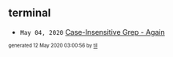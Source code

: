 ## terminal

* <code>May 04, 2020</code> [Case-Insensitive Grep - Again](2020-05-04T11-44-37-case-insensitive-grep---again.md)

<sup><sub>generated 12 May 2020 03:00:56 by <a href='https://github.com/senorprogrammer/til'>til</a></sub></sup>
